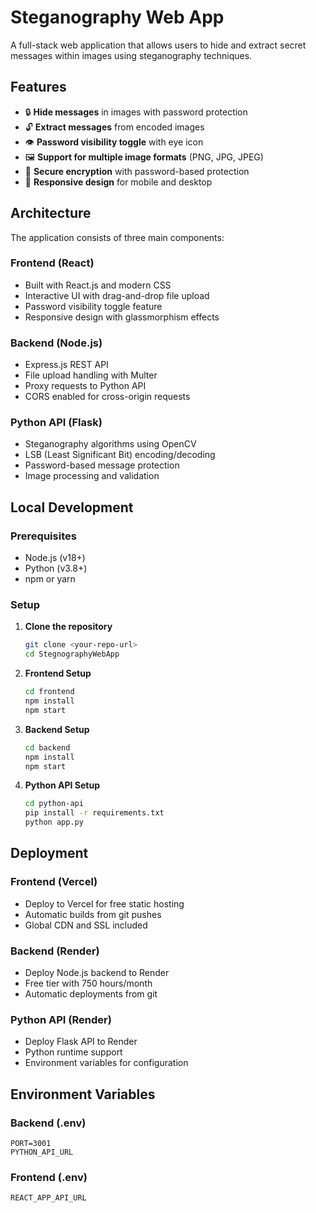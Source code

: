 # Steganography Web App

A full-stack web application that allows users to hide and extract secret messages within images using steganography techniques.

## Features

- 🔒 **Hide messages** in images with password protection
- 🔓 **Extract messages** from encoded images
- 👁️ **Password visibility toggle** with eye icon
- 🖼️ **Support for multiple image formats** (PNG, JPG, JPEG)
- 🔐 **Secure encryption** with password-based protection
- 📱 **Responsive design** for mobile and desktop

## Architecture

The application consists of three main components:

### Frontend (React)
- Built with React.js and modern CSS
- Interactive UI with drag-and-drop file upload
- Password visibility toggle feature
- Responsive design with glassmorphism effects

### Backend (Node.js)
- Express.js REST API
- File upload handling with Multer
- Proxy requests to Python API
- CORS enabled for cross-origin requests

### Python API (Flask)
- Steganography algorithms using OpenCV
- LSB (Least Significant Bit) encoding/decoding
- Password-based message protection
- Image processing and validation

## Local Development

### Prerequisites
- Node.js (v18+)
- Python (v3.8+)
- npm or yarn

### Setup

1. **Clone the repository**
   ```bash
   git clone <your-repo-url>
   cd StegnographyWebApp
   ```

2. **Frontend Setup**
   ```bash
   cd frontend
   npm install
   npm start
   ```

3. **Backend Setup**
   ```bash
   cd backend
   npm install
   npm start
   ```

4. **Python API Setup**
   ```bash
   cd python-api
   pip install -r requirements.txt
   python app.py
   ```

## Deployment

### Frontend (Vercel)
- Deploy to Vercel for free static hosting
- Automatic builds from git pushes
- Global CDN and SSL included

### Backend (Render)
- Deploy Node.js backend to Render
- Free tier with 750 hours/month
- Automatic deployments from git

### Python API (Render)
- Deploy Flask API to Render
- Python runtime support
- Environment variables for configuration

## Environment Variables

### Backend (.env)
```
PORT=3001
PYTHON_API_URL
```

### Frontend (.env)
```
REACT_APP_API_URL
```